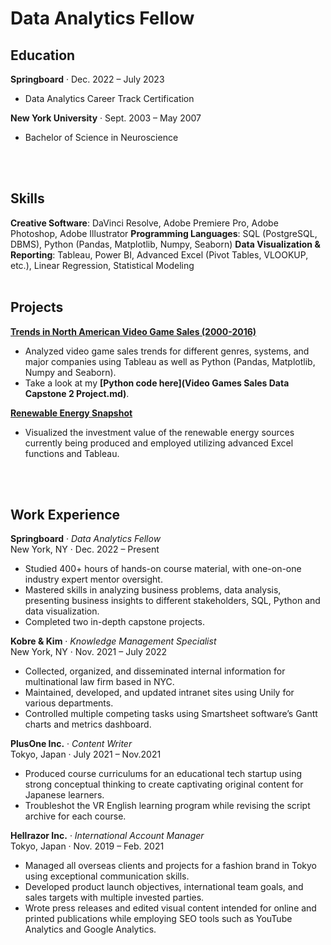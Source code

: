 # Data Analytics Fellow

## Education
**Springboard** ·								            		        Dec. 2022 – July 2023
- Data Analytics Career Track Certification

**New York University** 		·					            		  Sept. 2003 – May 2007
- Bachelor of Science in Neuroscience 
<br>
<br>

## Skills
**Creative Software**: DaVinci Resolve, Adobe Premiere Pro, Adobe Photoshop, Adobe Illustrator
**Programming Languages**: SQL (PostgreSQL, DBMS), Python (Pandas, Matplotlib, Numpy, Seaborn)
**Data Visualization & Reporting**: Tableau, Power BI, Advanced Excel (Pivot Tables, VLOOKUP, etc.), Linear Regression, Statistical Modeling
<br>
<br>

## Projects
**[Trends in North American Video Game Sales (2000-2016)](trends.html)**<br> 
- Analyzed video game sales trends for different genres, systems, and major companies using Tableau as well as Python (Pandas, Matplotlib, Numpy and Seaborn).
- Take a look at my **[Python code here](Video Games Sales Data Capstone 2 Project.md)**.

**[Renewable Energy Snapshot](viz.html)**
- Visualized the investment value of the renewable energy sources currently being produced and employed utilizing advanced Excel functions and Tableau.
<br>
<br>

## Work Experience
**Springboard** · *Data Analytics Fellow*<br>
New York, NY · Dec. 2022 – Present<br>
- Studied 400+ hours of hands-on course material, with one-on-one industry expert mentor oversight. 
- Mastered skills in analyzing business problems, data analysis, presenting business insights to different stakeholders, SQL, Python and data visualization.
- Completed two in-depth capstone projects. 

**Kobre & Kim** · *Knowledge Management Specialist*<br>
New York, NY · Nov. 2021 – July 2022<br>
- Collected, organized, and disseminated internal information for multinational law firm based in NYC.
- Maintained, developed, and updated intranet sites using Unily for various departments.
- Controlled multiple competing tasks using Smartsheet software’s Gantt charts and metrics dashboard.

**PlusOne Inc.** · *Content Writer*<br>
Tokyo, Japan · July 2021 – Nov.2021<br>
- Produced course curriculums for an educational tech startup using strong conceptual thinking to create captivating original content for Japanese learners.
- Troubleshot the VR English learning program while revising the script archive for each course.

**Hellrazor Inc.** · *International Account Manager*<br>
Tokyo, Japan · Nov. 2019 – Feb. 2021<br>
- Managed all overseas clients and projects for a fashion brand in Tokyo using exceptional communication skills.
- Developed product launch objectives, international team goals, and sales targets with multiple invested parties.
- Wrote press releases and edited visual content intended for online and printed publications while employing SEO tools such as YouTube Analytics and Google Analytics.
